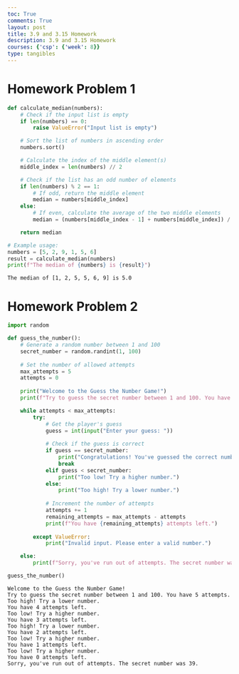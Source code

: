```yaml
---
toc: True
comments: True
layout: post
title: 3.9 and 3.15 Homework
description: 3.9 and 3.15 Homework
courses: {'csp': {'week': 8}}
type: tangibles
---
```


# Homework Problem 1


```python
def calculate_median(numbers):
    # Check if the input list is empty
    if len(numbers) == 0:
        raise ValueError("Input list is empty")

    # Sort the list of numbers in ascending order
    numbers.sort()

    # Calculate the index of the middle element(s)
    middle_index = len(numbers) // 2

    # Check if the list has an odd number of elements
    if len(numbers) % 2 == 1:
        # If odd, return the middle element
        median = numbers[middle_index]
    else:
        # If even, calculate the average of the two middle elements
        median = (numbers[middle_index - 1] + numbers[middle_index]) / 2

    return median

# Example usage:
numbers = [5, 2, 9, 1, 5, 6]
result = calculate_median(numbers)
print(f"The median of {numbers} is {result}")

```

    The median of [1, 2, 5, 5, 6, 9] is 5.0


# Homework Problem 2


```python
import random

def guess_the_number():
    # Generate a random number between 1 and 100
    secret_number = random.randint(1, 100)
    
    # Set the number of allowed attempts
    max_attempts = 5
    attempts = 0
    
    print("Welcome to the Guess the Number Game!")
    print(f"Try to guess the secret number between 1 and 100. You have {max_attempts} attempts.")

    while attempts < max_attempts:
        try:
            # Get the player's guess
            guess = int(input("Enter your guess: "))
            
            # Check if the guess is correct
            if guess == secret_number:
                print("Congratulations! You've guessed the correct number.")
                break
            elif guess < secret_number:
                print("Too low! Try a higher number.")
            else:
                print("Too high! Try a lower number.")
            
            # Increment the number of attempts
            attempts += 1
            remaining_attempts = max_attempts - attempts
            print(f"You have {remaining_attempts} attempts left.")
        
        except ValueError:
            print("Invalid input. Please enter a valid number.")

    else:
        print(f"Sorry, you've run out of attempts. The secret number was {secret_number}.")

guess_the_number()

```

    Welcome to the Guess the Number Game!
    Try to guess the secret number between 1 and 100. You have 5 attempts.
    Too high! Try a lower number.
    You have 4 attempts left.
    Too low! Try a higher number.
    You have 3 attempts left.
    Too high! Try a lower number.
    You have 2 attempts left.
    Too low! Try a higher number.
    You have 1 attempts left.
    Too low! Try a higher number.
    You have 0 attempts left.
    Sorry, you've run out of attempts. The secret number was 39.

